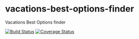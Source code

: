 # vacations-best-options-finder
Vacations Best Options finder


[![Build Status](https://travis-ci.org/schionato/vacations-best-options-finder.svg?branch=master)](https://travis-ci.org/schionato/vacations-best-options-finder)
[![Coverage Status](https://coveralls.io/repos/github/schionato/recomendador-de-ferias/badge.svg)](https://coveralls.io/github/schionato/recomendador-de-ferias)

